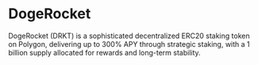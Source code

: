 # DogeRocket
DogeRocket (DRKT) is a sophisticated decentralized ERC20 staking token on Polygon, delivering up to 300% APY through strategic staking, with a 1 billion supply allocated for rewards and long-term stability.

